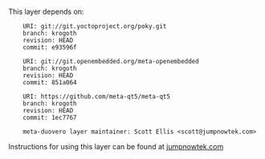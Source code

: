 This layer depends on:

        URI: git://git.yoctoproject.org/poky.git
        branch: krogoth 
        revision: HEAD
        commit: e93596f

        URI: git://git.openembedded.org/meta-openembedded
        branch: krogoth 
        revision: HEAD
        commit: 851a064

        URI: https://github.com/meta-qt5/meta-qt5
        branch: krogoth
        revision: HEAD
        commit: 1ec7767

        meta-duovero layer maintainer: Scott Ellis <scott@jumpnowtek.com>

Instructions for using this layer can be found at [jumpnowtek.com][duovero-yocto-build]

[duovero-yocto-build]: http://www.jumpnowtek.com/yocto/Duovero-Systems-with-Yocto.html
